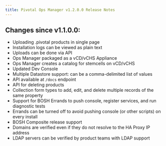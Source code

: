 ```yaml
---
title: Pivotal Ops Manager v1.2.0.0 Release Notes
---
```


## Changes since v1.1.0.0:

* Uploading .pivotal products in single page
* Installation logs can be viewed as plain text
* Uploads can be done via API
* Ops Manager packaged as a vCD/vCHS Appliance
* Ops Manager creates a catalog for stemcells on vCD/vCHS
* Updated Dev Console
* Multiple Datastore support: can be a comma-delimited list of values
* API available at `/docs` endpoint
* API for deleting products
* Collection form types to add, edit, and delete multiple records of the same property
* Support for BOSH Errands to push console, register services, and run diagnostic tests
* Errands can be turned off to avoid pushing console (or other scripts) on every install
* BOSH Composite release support
* Domains are verified even if they do not resolve to the HA Proxy IP address
* LDAP servers can be verified by product teams with LDAP support

